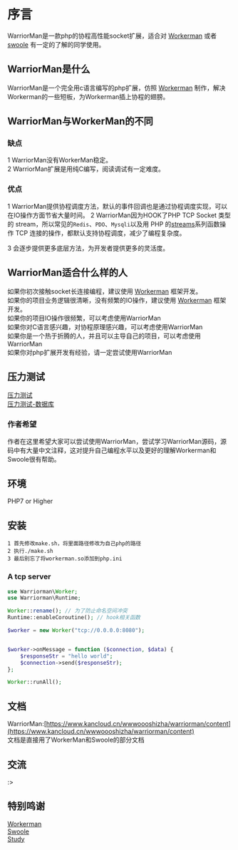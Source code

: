 # 序言
WarriorMan是一款php的协程高性能socket扩展，适合对 [Workerman](https://www.workerman.net/) 或者 [swoole](https://github.com/swoole/swoole-src) 有一定的了解的同学使用。

## WarriorMan是什么
WarriorMan是一个完全用c语言编写的php扩展，仿照 [Workerman](https://www.workerman.net/) 制作，解决Workerman的一些短板，为Workerman插上协程的翅膀。

## WarriorMan与WorkerMan的不同
### 缺点
1 WarriorMan没有WorkerMan稳定。  
2 WarriorMan扩展是用纯C编写，阅读调试有一定难度。
### 优点
1 WarriorMan提供协程调度方法，默认的事件回调也是通过协程调度实现，可以在IO操作方面节省大量时间。
2 WarriorMan因为HOOK了PHP TCP Socket 类型的 stream，所以常见的`Redis`、`PDO`、`Mysqli`以及用 PHP 的[streams](https://www.php.net/streams)系列函数操作 TCP 连接的操作，都默认支持协程调度，减少了编程复杂度。  

3 会逐步提供更多底层方法，为开发者提供更多的灵活度。  

## WarriorMan适合什么样的人
如果你初次接触socket长连接编程，建议使用 [Workerman](https://www.workerman.net/) 框架开发。  
如果你的项目业务逻辑很清晰，没有频繁的IO操作，建议使用 [Workerman](https://www.workerman.net/) 框架开发。  
如果你的项目IO操作很频繁，可以考虑使用WarriorMan  
如果你对C语言感兴趣，对协程原理感兴趣，可以考虑使用WarriorMan  
如果你是一个热于折腾的人，并且可以主导自己的项目，可以考虑使用WarriorMan  
如果你对php扩展开发有经验，请一定尝试使用WarriorMan 

## 压力测试
[压力测试](https://www.kancloud.cn/wwwoooshizha/warriorman/1839724)  
[压力测试-数据库](https://www.kancloud.cn/wwwoooshizha/warriorman/1839725)

### 作者希望
作者在这里希望大家可以尝试使用WarriorMan，尝试学习WarriorMan源码，源码中有大量中文注释，这对提升自己编程水平以及更好的理解Workerman和Swoole很有帮助。  

## 环境
PHP7 or Higher

## 安装
```
1 首先修改make.sh，将里面路径修改为自己php的路径
2 执行./make.sh
3 最后别忘了将workerman.so添加到php.ini
```
### A tcp server
```php
use Warriorman\Worker;
use Warriorman\Runtime;

Worker::rename(); // 为了防止命名空间冲突
Runtime::enableCoroutine(); // hook相关函数

$worker = new Worker("tcp://0.0.0.0:8080");


$worker->onMessage = function ($connection, $data) {
	$responseStr = "hello world";
	$connection->send($responseStr);
};

Worker::runAll();
```

## 文档
WarriorMan:[https://www.kancloud.cn/wwwoooshizha/warriorman/content](https://www.kancloud.cn/wwwoooshizha/warriorman/content)  
文档是直接用了WorkerMan和Swoole的部分文档  

## 交流
:> 

## 特别鸣谢
[Workerman](https://github.com/walkor/Workerman)  
[Swoole](https://github.com/swoole/swoole-src)  
[Study](https://github.com/php-extension-research/study)  

